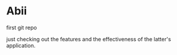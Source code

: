 # Abii
first git repo

just checking out the features and the effectiveness of the latter's application.
